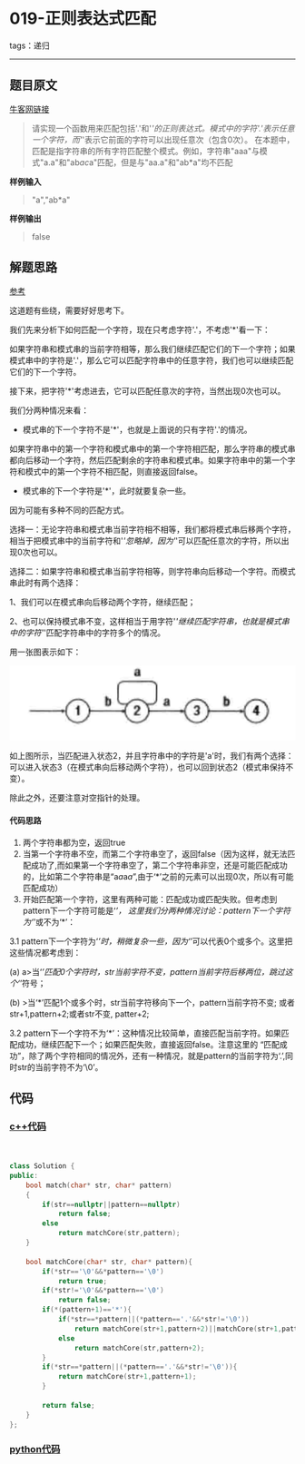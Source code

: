 # 019-正则表达式匹配

tags：递归

---

## 题目原文

[牛客网链接](https://www.nowcoder.com/practice/623a5ac0ea5b4e5f95552655361ae0a8?tpId=13&tqId=11203&rp=2&ru=%2Fta%2Fcoding-interviews&qru=%2Fta%2Fcoding-interviews%2Fquestion-ranking&tPage=3)

> 请实现一个函数用来匹配包括'.'和'*'的正则表达式。模式中的字符'.'表示任意一个字符，而'*'表示它前面的字符可以出现任意次（包含0次）。 在本题中，匹配是指字符串的所有字符匹配整个模式。例如，字符串"aaa"与模式"a.a"和"ab*ac*a"匹配，但是与"aa.a"和"ab*a"均不匹配

**样例输入**

> "a","ab*a"

**样例输出**

> false

## 解题思路

[参考](https://github.com/Jack-Cherish/LeetCode)

这道题有些绕，需要好好思考下。

我们先来分析下如何匹配一个字符，现在只考虑字符'.'，不考虑'*'看一下：

如果字符串和模式串的当前字符相等，那么我们继续匹配它们的下一个字符；如果模式串中的字符是'.'，那么它可以匹配字符串中的任意字符，我们也可以继续匹配它们的下一个字符。

接下来，把字符'*'考虑进去，它可以匹配任意次的字符，当然出现0次也可以。

我们分两种情况来看：

- 模式串的下一个字符不是'*'，也就是上面说的只有字符'.'的情况。

如果字符串中的第一个字符和模式串中的第一个字符相匹配，那么字符串的模式串都向后移动一个字符，然后匹配剩余的字符串和模式串。如果字符串中的第一个字符和模式中的第一个字符不相匹配，则直接返回false。

- 模式串的下一个字符是'*'，此时就要复杂一些。

因为可能有多种不同的匹配方式。

选择一：无论字符串和模式串当前字符相不相等，我们都将模式串后移两个字符，相当于把模式串中的当前字符和'*'忽略掉，因为'*'可以匹配任意次的字符，所以出现0次也可以。

选择二：如果字符串和模式串当前字符相等，则字符串向后移动一个字符。而模式串此时有两个选择：

1、我们可以在模式串向后移动两个字符，继续匹配；

2、也可以保持模式串不变，这样相当于用字符'*'继续匹配字符串，也就是模式串中的字符'*'匹配字符串中的字符多个的情况。

用一张图表示如下：

[![剑指Offer（五十二）：正则表达式匹配](img/readme.assets/basis_52_1.png)](https://cuijiahua.com/wp-content/uploads/2018/01/basis_52_1.png)

如上图所示，当匹配进入状态2，并且字符串中的字符是'a'时，我们有两个选择：可以进入状态3（在模式串向后移动两个字符），也可以回到状态2（模式串保持不变）。

除此之外，还要注意对空指针的处理。

#### 代码思路

1. 两个字符串都为空，返回true
2. 当第一个字符串不空，而第二个字符串空了，返回false（因为这样，就无法匹配成功了,而如果第一个字符串空了，第二个字符串非空，还是可能匹配成功的，比如第二个字符串是“a*a*a*a*”,由于‘*’之前的元素可以出现0次，所以有可能匹配成功）
3. 开始匹配第一个字符，这里有两种可能：匹配成功或匹配失败。但考虑到pattern下一个字符可能是‘*’， 这里我们分两种情况讨论：pattern下一个字符为‘*’或不为‘*’：

3.1 pattern下一个字符为‘*’时，稍微复杂一些，因为‘*’可以代表0个或多个。这里把这些情况都考虑到：

(a)  a>当‘*’匹配0个字符时，str当前字符不变，pattern当前字符后移两位，跳过这个‘*’符号；

(b) >当‘*’匹配1个或多个时，str当前字符移向下一个，pattern当前字符不变; 或者str+1,pattern+2;或者str不变, patter+2;

3.2 pattern下一个字符不为‘*’：这种情况比较简单，直接匹配当前字符。如果匹配成功，继续匹配下一个；如果匹配失败，直接返回false。注意这里的 “匹配成功”，除了两个字符相同的情况外，还有一种情况，就是pattern的当前字符为‘.’,同时str的当前字符不为‘\0’。

## 代码

### [c++代码](./src/cpp/019-正则表达式匹配.cpp)

```c++


class Solution {
public:
    bool match(char* str, char* pattern)
    {
        if(str==nullptr||pattern==nullptr)
            return false;
        else
            return matchCore(str,pattern);
    }
    
    bool matchCore(char* str, char* pattern){
        if(*str=='\0'&&*pattern=='\0')
            return true;
        if(*str!='\0'&&*pattern=='\0')
            return false;
        if(*(pattern+1)=='*'){
            if(*str==*pattern||(*pattern=='.'&&*str!='\0'))
                return matchCore(str+1,pattern+2)||matchCore(str+1,pattern)||matchCore(str,pattern+2);
            else
                return matchCore(str,pattern+2);
        }
        if(*str==*pattern||(*pattern=='.'&&*str!='\0')){
            return matchCore(str+1,pattern+1);
        }
        
        return false;
    }
};
```

### [python代码](./src/python/019-正则表达式匹配.py)

```python

```

